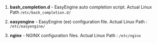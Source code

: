 1. **bash_completion.d** -  EasyEngine auto completion script.  Actual Linux Path  `/etc/bash_completion.d/`

1. **easyengine** -  EasyEngine (ee) configuration file.  Actual Linux Path : `/etc/easyengine/`
	
1. **nginx** - NGINX configuration files.  Actual Linux Path : `/etc/nginx`
